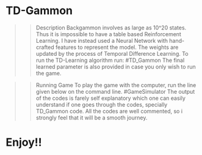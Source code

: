 # TD-Gammon

>> Description
Backgammon involves as large as 10^20 states. Thus it is impossible to have a table based Reinforcement Learning. I have instead used a Neural Network with hand-crafted features to represent the model. The weights are updated by the process of Temporal Difference Learning. To run the TD-Learning algorithm run:
#TD_Gammon
The final learned parameter is also provided in case you only wish to run the game.

>> Running Game
To play the game with the computer, run the line given below on the command line.
#GameSimulator
The output of the codes is farely self explanatory which one can easily understand if one goes through the codes, specially TD_Gammon code. All the codes are well commented, so i strongly feel that it will be a smooth journey. 

# Enjoy!!


